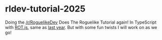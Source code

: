 # rldev-tutorial-2025

Doing the [/r/RoguelikeDev](https://old.reddit.com/r/roguelikedev) Does The Roguelike Tutorial again! In TypeScript with [ROT.js](https://github.com/ondras/rot.js), same as [last year](https://github.com/TechniMan/rldev-tutorial-2024). But with some fun twists I will work on as we go!
